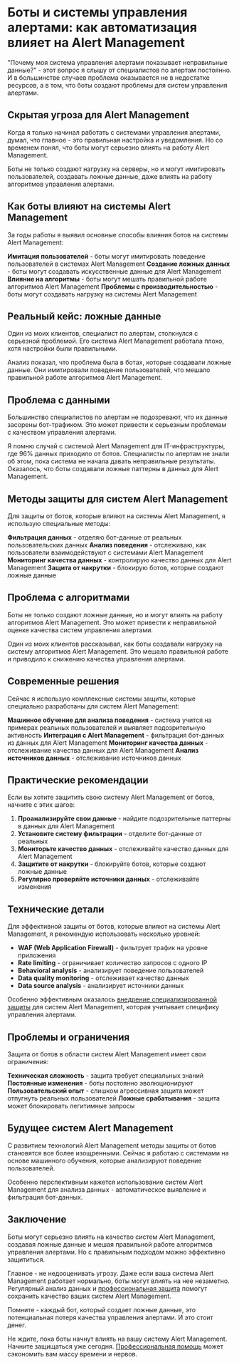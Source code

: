 ﻿# Боты и системы управления алертами: как автоматизация влияет на Alert Management

"Почему моя система управления алертами показывает неправильные данные?" - этот вопрос я слышу от специалистов по алертам постоянно. И в большинстве случаев проблема оказывается не в недостатке ресурсов, а в том, что боты создают проблемы для систем управления алертами.

## Скрытая угроза для Alert Management

Когда я только начинал работать с системами управления алертами, думал, что главное - это правильная настройка и уведомления. Но со временем понял, что боты могут серьезно влиять на работу Alert Management.

Боты не только создают нагрузку на серверы, но и могут имитировать пользователей, создавать ложные данные, даже влиять на работу алгоритмов управления алертами.

## Как боты влияют на системы Alert Management

За годы работы я выявил основные способы влияния ботов на системы Alert Management:

**Имитация пользователей** - боты могут имитировать поведение пользователей в системах Alert Management
**Создание ложных данных** - боты могут создавать искусственные данные для Alert Management
**Влияние на алгоритмы** - боты могут мешать правильной работе алгоритмов Alert Management
**Проблемы с производительностью** - боты могут создавать нагрузку на системы Alert Management

## Реальный кейс: ложные данные

Один из моих клиентов, специалист по алертам, столкнулся с серьезной проблемой. Его система Alert Management работала плохо, хотя настройки были правильными.

Анализ показал, что проблема была в ботах, которые создавали ложные данные. Они имитировали поведение пользователей, что мешало правильной работе алгоритмов Alert Management.

## Проблема с данными

Большинство специалистов по алертам не подозревают, что их данные засорены бот-трафиком. Это может привести к серьезным проблемам с качеством управления алертами.

Я помню случай с системой Alert Management для IT-инфраструктуры, где 96% данных приходило от ботов. Специалисты по алертам не знали об этом, пока система не начала давать неправильные результаты. Оказалось, что боты создавали ложные паттерны в данных для Alert Management.

## Методы защиты для систем Alert Management

Для защиты от ботов, которые влияют на системы Alert Management, я использую специальные методы:

**Фильтрация данных** - отделяю бот-данные от реальных пользовательских данных
**Анализ поведения** - отслеживаю, как пользователи взаимодействуют с системами Alert Management
**Мониторинг качества данных** - контролирую качество данных для Alert Management
**Защита от накрутки** - блокирую ботов, которые создают ложные данные

## Проблема с алгоритмами

Боты не только создают ложные данные, но и могут влиять на работу алгоритмов Alert Management. Это может привести к неправильной оценке качества систем управления алертами.

Один из моих клиентов рассказывал, как боты создавали нагрузку на систему алгоритмов Alert Management. Это мешало правильной работе и приводило к снижению качества управления алертами.

## Современные решения

Сейчас я использую комплексные системы защиты, которые специально разработаны для систем Alert Management:

**Машинное обучение для анализа поведения** - система учится на примерах реальных пользователей и выявляет подозрительную активность
**Интеграция с Alert Management** - фильтрация бот-данных из данных для Alert Management
**Мониторинг качества данных** - отслеживание качества данных для Alert Management
**Анализ источников данных** - отслеживание источников данных

## Практические рекомендации

Если вы хотите защитить свою систему Alert Management от ботов, начните с этих шагов:

1. **Проанализируйте свои данные** - найдите подозрительные паттерны в данных для Alert Management
2. **Установите систему фильтрации** - отделите бот-данные от реальных
3. **Мониторьте качество данных** - отслеживайте качество данных для Alert Management
4. **Защитите от накрутки** - блокируйте ботов, которые создают ложные данные
5. **Регулярно проверяйте источники данных** - отслеживайте изменения

## Технические детали

Для эффективной защиты от ботов, которые влияют на системы Alert Management, я рекомендую использовать несколько уровней:

- **WAF (Web Application Firewall)** - фильтрует трафик на уровне приложения
- **Rate limiting** - ограничивает количество запросов с одного IP
- **Behavioral analysis** - анализирует поведение пользователей
- **Data quality monitoring** - отслеживает качество данных
- **Data source analysis** - анализирует источники данных

Особенно эффективным оказалось [внедрение специализированной защиты](https://progaem.com/ustanovka-antibota-usluga-po-zashhite-ot-botov-vashih-sajtov-na-razlichnyh-cms-sistemah.html) для систем Alert Management, которая учитывает специфику управления алертами.

## Проблемы и ограничения

Защита от ботов в области систем Alert Management имеет свои ограничения:

**Техническая сложность** - защита требует специальных знаний
**Постоянные изменения** - боты постоянно эволюционируют
**Пользовательский опыт** - слишком агрессивная защита может отпугнуть реальных пользователей
**Ложные срабатывания** - защита может блокировать легитимные запросы

## Будущее систем Alert Management

С развитием технологий Alert Management методы защиты от ботов становятся все более изощренными. Сейчас я работаю с системами на основе машинного обучения, которые анализируют поведение пользователей.

Особенно перспективным кажется использование систем Alert Management для анализа данных - автоматическое выявление и фильтрация бот-данных.

## Заключение

Боты могут серьезно влиять на качество систем Alert Management, создавая ложные данные и мешая правильной работе алгоритмов управления алертами. Но с правильным подходом можно эффективно защититься.

Главное - не недооценивать угрозу. Даже если ваша система Alert Management работает нормально, боты могут влиять на нее незаметно. Регулярный анализ данных и [профессиональная защита](https://progaem.com/ustanovka-antibota-usluga-po-zashhite-ot-botov-vashih-sajtov-na-razlichnyh-cms-sistemah.html) помогут сохранить качество ваших систем Alert Management.

Помните - каждый бот, который создает ложные данные, это потенциальная потеря качества управления алертами. И это стоит денег.

Не ждите, пока боты начнут влиять на вашу систему Alert Management. Начните защищаться уже сегодня. [Профессиональная помощь](https://progaem.com/ustanovka-antibota-usluga-po-zashhite-ot-botov-vashih-sajtov-na-razlichnyh-cms-sistemah.html) может сэкономить вам массу времени и нервов.
